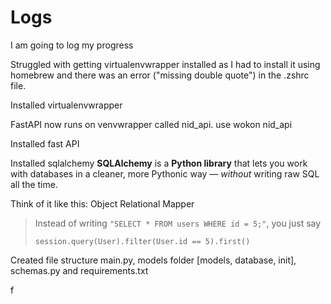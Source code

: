 # **Logs** 

I am going to log my progress

Struggled with getting virtualenvwrapper installed as I had to install it using homebrew and there was an error ("missing double quote") in the .zshrc file. 

Installed virtualenvwrapper

FastAPI now runs on venvwrapper called nid_api. use wokon nid_api

Installed fast API

Installed sqlalchemy
**SQLAlchemy** is a **Python library** that lets you work with databases in a cleaner, more Pythonic way — *without* writing raw SQL all the time.

Think of it like this: Object Relational Mapper

> Instead of writing `"SELECT * FROM users WHERE id = 5;"`, you just say
>
> `session.query(User).filter(User.id == 5).first()`
>

Created file structure
main.py, models folder [models, database, init], schemas.py and requirements.txt

f
